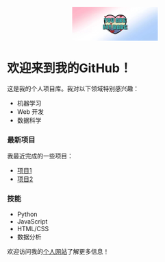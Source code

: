 <!-- Header -->
<link rel="stylesheet" type="text/css" href="style.css">
<p align="center">
  <img src="p1.png" width="200" alt="Your Logo">
</p>

# 欢迎来到我的GitHub！

这是我的个人项目库。我对以下领域特别感兴趣：
- 机器学习
- Web 开发
- 数据科学

### 最新项目
我最近完成的一些项目：
- [项目1](链接)
- [项目2](链接)

### 技能
- Python
- JavaScript
- HTML/CSS
- 数据分析

欢迎访问我的[个人网站](你的网站链接)了解更多信息！

